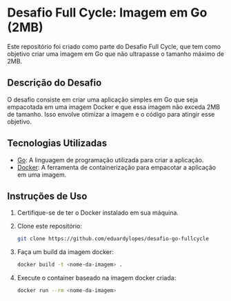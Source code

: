 # Desafio Full Cycle: Imagem em Go (2MB)

Este repositório foi criado como parte do Desafio Full Cycle, que tem como objetivo criar uma imagem em Go que não ultrapasse o tamanho máximo de 2MB.

## Descrição do Desafio

O desafio consiste em criar uma aplicação simples em Go que seja empacotada em uma imagem Docker e que essa imagem não exceda 2MB de tamanho. Isso envolve otimizar a imagem e o código para atingir esse objetivo.

## Tecnologias Utilizadas

- [Go](https://golang.org/): A linguagem de programação utilizada para criar a aplicação.
- [Docker](https://www.docker.com/): A ferramenta de containerização para empacotar a aplicação em uma imagem.

## Instruções de Uso

1. Certifique-se de ter o Docker instalado em sua máquina.
2. Clone este repositório:

   ```bash
   git clone https://github.com/eduardylopes/desafio-go-fullcycle
   ```

3. Faça um build da imagem docker:
   ```bash
   docker build -t <nome-da-imagem> .
   ```
4. Execute o container baseado na imagem docker criada:
   ```bash
   docker run --rm <nome-da-imagem>
   ```
